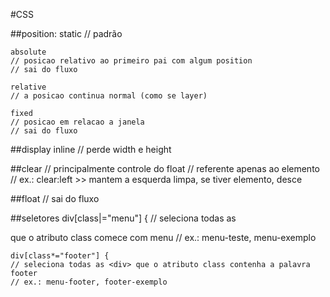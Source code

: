 #CSS

##position:
	static
	// padrão

	absolute
	// posicao relativo ao primeiro pai com algum position
	// sai do fluxo

	relative
	// a posicao continua normal (como se layer)

	fixed
	// posicao em relacao a janela 
	// sai do fluxo

##display
	inline
	// perde width e height

##clear
	// principalmente controle do float
	// referente apenas ao elemento
	// ex.: clear:left >> mantem a esquerda limpa, se tiver elemento, desce

##float
	// sai do fluxo

##seletores
	div[class|="menu"] {
	// seleciona todas as <div> que o atributo class comece com menu
	// ex.: menu-teste, menu-exemplo

	div[class*="footer"] {
	// seleciona todas as <div> que o atributo class contenha a palavra footer
	// ex.: menu-footer, footer-exemplo